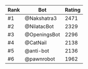 Rank|Bot|Rating
---|---|---
#1|@Nakshatra3|2471
#2|@NilatacBot|2329
#3|@OpeningsBot|2296
#4|@CatNail|2138
#5|@anti-bot|2136
#6|@pawnrobot|1962
